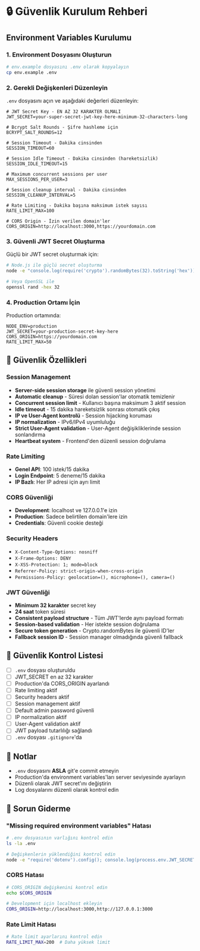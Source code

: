 # 🔒 Güvenlik Kurulum Rehberi

## Environment Variables Kurulumu

### 1. Environment Dosyasını Oluşturun

```bash
# env.example dosyasını .env olarak kopyalayın
cp env.example .env
```

### 2. Gerekli Değişkenleri Düzenleyin

`.env` dosyasını açın ve aşağıdaki değerleri düzenleyin:

```env
# JWT Secret Key - EN AZ 32 KARAKTER OLMALI
JWT_SECRET=your-super-secret-jwt-key-here-minimum-32-characters-long

# Bcrypt Salt Rounds - Şifre hashleme için
BCRYPT_SALT_ROUNDS=12

# Session Timeout - Dakika cinsinden
SESSION_TIMEOUT=60

# Session Idle Timeout - Dakika cinsinden (hareketsizlik)
SESSION_IDLE_TIMEOUT=15

# Maximum concurrent sessions per user
MAX_SESSIONS_PER_USER=3

# Session cleanup interval - Dakika cinsinden
SESSION_CLEANUP_INTERVAL=5

# Rate Limiting - Dakika başına maksimum istek sayısı
RATE_LIMIT_MAX=100

# CORS Origin - İzin verilen domain'ler
CORS_ORIGIN=http://localhost:3000,https://yourdomain.com
```

### 3. Güvenli JWT Secret Oluşturma

Güçlü bir JWT secret oluşturmak için:

```bash
# Node.js ile güçlü secret oluşturma
node -e "console.log(require('crypto').randomBytes(32).toString('hex'))"

# Veya OpenSSL ile
openssl rand -hex 32
```

### 4. Production Ortamı İçin

Production ortamında:

```env
NODE_ENV=production
JWT_SECRET=your-production-secret-key-here
CORS_ORIGIN=https://yourdomain.com
RATE_LIMIT_MAX=50
```

## 🔐 Güvenlik Özellikleri

### Session Management
- **Server-side session storage** ile güvenli session yönetimi
- **Automatic cleanup** - Süresi dolan session'lar otomatik temizlenir
- **Concurrent session limit** - Kullanıcı başına maksimum 3 aktif session
- **Idle timeout** - 15 dakika hareketsizlik sonrası otomatik çıkış
- **IP ve User-Agent kontrolü** - Session hijacking koruması
- **IP normalization** - IPv6/IPv4 uyumluluğu
- **Strict User-Agent validation** - User-Agent değişikliklerinde session sonlandırma
- **Heartbeat system** - Frontend'den düzenli session doğrulama

### Rate Limiting
- **Genel API**: 100 istek/15 dakika
- **Login Endpoint**: 5 deneme/15 dakika
- **IP Bazlı**: Her IP adresi için ayrı limit

### CORS Güvenliği
- **Development**: localhost ve 127.0.0.1'e izin
- **Production**: Sadece belirtilen domain'lere izin
- **Credentials**: Güvenli cookie desteği

### Security Headers
- `X-Content-Type-Options: nosniff`
- `X-Frame-Options: DENY`
- `X-XSS-Protection: 1; mode=block`
- `Referrer-Policy: strict-origin-when-cross-origin`
- `Permissions-Policy: geolocation=(), microphone=(), camera=()`

### JWT Güvenliği
- **Minimum 32 karakter** secret key
- **24 saat** token süresi
- **Consistent payload structure** - Tüm JWT'lerde aynı payload formatı
- **Session-based validation** - Her istekte session doğrulama
- **Secure token generation** - Crypto.randomBytes ile güvenli ID'ler
- **Fallback session ID** - Session manager olmadığında güvenli fallback

## 🚨 Güvenlik Kontrol Listesi

- [ ] `.env` dosyası oluşturuldu
- [ ] JWT_SECRET en az 32 karakter
- [ ] Production'da CORS_ORIGIN ayarlandı
- [ ] Rate limiting aktif
- [ ] Security headers aktif
- [ ] Session management aktif
- [ ] Default admin password güvenli
- [ ] IP normalization aktif
- [ ] User-Agent validation aktif
- [ ] JWT payload tutarlılığı sağlandı
- [ ] `.env` dosyası `.gitignore`'da

## 📝 Notlar

- `.env` dosyasını **ASLA** git'e commit etmeyin
- Production'da environment variables'ları server seviyesinde ayarlayın
- Düzenli olarak JWT secret'ını değiştirin
- Log dosyalarını düzenli olarak kontrol edin

## 🔧 Sorun Giderme

### "Missing required environment variables" Hatası
```bash
# .env dosyasının varlığını kontrol edin
ls -la .env

# Değişkenlerin yüklendiğini kontrol edin
node -e "require('dotenv').config(); console.log(process.env.JWT_SECRET)"
```

### CORS Hatası
```bash
# CORS_ORIGIN değişkenini kontrol edin
echo $CORS_ORIGIN

# Development için localhost ekleyin
CORS_ORIGIN=http://localhost:3000,http://127.0.0.1:3000
```

### Rate Limit Hatası
```bash
# Rate limit ayarlarını kontrol edin
RATE_LIMIT_MAX=200  # Daha yüksek limit
```
